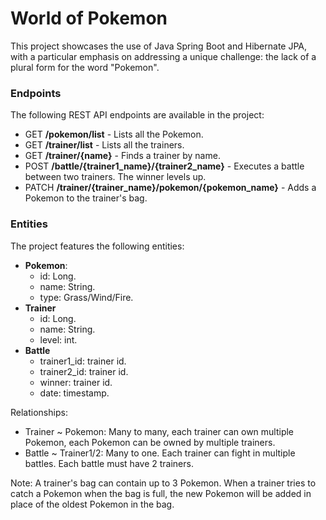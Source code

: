 # World of Pokemon
This project showcases the use of Java Spring Boot and Hibernate JPA, with a particular emphasis on addressing a unique challenge: the lack of a plural form for the word "Pokemon".

### Endpoints
The following REST API endpoints are available in the project:
- GET **/pokemon/list**  - Lists all the Pokemon.
- GET **/trainer/list** - Lists all the trainers.
- GET **/trainer/{name}** - Finds a trainer by name.
- POST **/battle/{trainer1_name}/{trainer2_name}** - Executes a battle between two trainers. The winner levels up.
- PATCH **/trainer/{trainer_name}/pokemon/{pokemon_name}** - Adds a Pokemon to the trainer's bag.

### Entities
The project features the following entities:
- **Pokemon**:
  - id: Long.
  - name: String.
  - type: Grass/Wind/Fire.
- **Trainer**
  - id: Long.
  - name: String.
  - level: int.
- **Battle**
  - trainer1_id: trainer id.
  - trainer2_id: trainer id.
  - winner: trainer id.
  - date: timestamp.

Relationships:
- Trainer ~ Pokemon: Many to many, each trainer can own multiple Pokemon, each Pokemon can be owned by multiple trainers.
- Battle ~ Trainer1/2: Many to one. Each trainer can fight in multiple battles. Each battle must have 2 trainers.

Note: A trainer's bag can contain up to 3 Pokemon. When a trainer tries to catch a Pokemon when the bag is full, the new Pokemon will be added in place of the oldest Pokemon in the bag.
